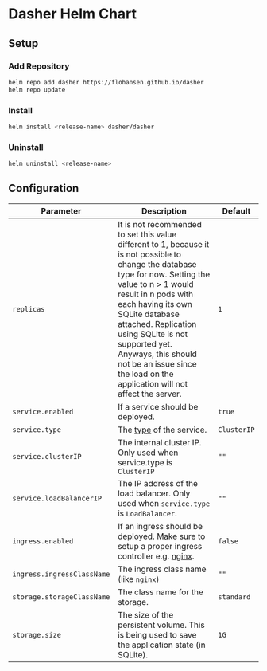 # Dasher Helm Chart

## Setup
### Add Repository
```bash
helm repo add dasher https://flohansen.github.io/dasher
helm repo update
```

### Install
```bash
helm install <release-name> dasher/dasher
```

### Uninstall
```bash
helm uninstall <release-name>
```

## Configuration
| Parameter | Description | Default |
| --------- | ----------- | ------- |
| `replicas` | It is not recommended to set this value different to 1, because it is not possible to change the database type for now. Setting the value to n > 1 would result in n pods with each having its own SQLite database attached.  Replication using SQLite is not supported yet. Anyways, this should not be an issue since the load on the application will not affect the server. | `1` |
| `service.enabled` | If a service should be deployed. | `true` |
| `service.type` | The [type](https://kubernetes.io/docs/concepts/services-networking/service/#publishing-services-service-types) of the service. | `ClusterIP` |
| `service.clusterIP` | The internal cluster IP. Only used when service.type is `ClusterIP` | `""` |
| `service.loadBalancerIP` | The IP address of the load balancer. Only used when `service.type` is `LoadBalancer`. | `""` |
| `ingress.enabled` | If an ingress should be deployed. Make sure to setup a proper ingress controller e.g. [nginx](https://docs.nginx.com/nginx-ingress-controller/). | `false` |
| `ingress.ingressClassName` | The ingress class name (like `nginx`) | `""` |
| `storage.storageClassName` | The class name for the storage. | `standard` |
| `storage.size` | The size of the persistent volume. This is being used to save the application state (in SQLite). | `1G` |